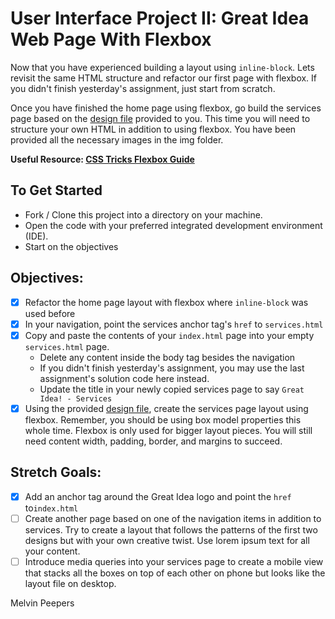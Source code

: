 # User Interface Project II: Great Idea Web Page With Flexbox

Now that you have experienced building a layout using `inline-block`.  Lets revisit the same HTML structure and refactor our first page with flexbox.  If you didn't finish yesterday's assignment, just start from scratch.

Once you have finished the home page using flexbox, go build the services page based on the [design file](design-files/services-desktop-design.png) provided to you.  This time you will need to structure your own HTML in addition to using flexbox.  You have been provided all the necessary images in the img folder.   


**Useful Resource: [CSS Tricks Flexbox Guide](https://css-tricks.com/snippets/css/a-guide-to-flexbox/)**

## To Get Started

* Fork / Clone this project into a directory on your machine.
* Open the code with your preferred integrated development environment (IDE).
* Start on the objectives

## Objectives:

- [x] Refactor the home page layout with flexbox where `inline-block` was used before
- [x] In your navigation, point the services anchor tag's `href` to `services.html`
- [x] Copy and paste the contents of your `index.html` page into your empty `services.html` page.  
  - Delete any content inside the body tag besides the navigation 
  - If you didn't finish yesterday's assignment, you may use the last assignment's solution code here instead.
  - Update the title in your newly copied services page to say `Great Idea! - Services`
- [x] Using the provided [design file](design-files/services-desktop-design.png), create the services page layout using flexbox.  Remember, you should be using box model properties this whole time.  Flexbox is only used for bigger layout pieces.  You will still need content width, padding, border, and margins to succeed. 

## Stretch Goals: 
- [x] Add an anchor tag around the Great Idea logo and point the `href` to`index.html`
- [ ] Create another page based on one of the navigation items in addition to services.  Try to create a layout that follows the patterns of the first two designs but with your own creative twist.  Use lorem ipsum text for all your content.
- [ ] Introduce media queries into your services page to create a mobile view that stacks all the boxes on top of each other on phone but looks like the layout file on desktop.

Melvin Peepers